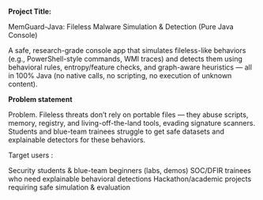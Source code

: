 **Project Title:**

MemGuard-Java: Fileless Malware Simulation & Detection (Pure Java Console)

 A safe, research-grade console app that simulates fileless-like behaviors (e.g., PowerShell-style commands, WMI traces) and detects them using behavioral rules, entropy/feature checks, and graph-aware heuristics — all in 100% Java (no native calls, no scripting, no execution of unknown content).

**Problem statement**

 Problem. Fileless threats don’t rely on portable files — they abuse scripts, memory, registry, and living-off-the-land tools, evading signature scanners. Students and blue-team trainees struggle to get safe datasets and explainable detectors for these behaviors.

Target users :

 Security students & blue-team beginners (labs, demos)
 SOC/DFIR trainees who need explainable behavioral detections
 Hackathon/academic projects requiring safe simulation & evaluation
